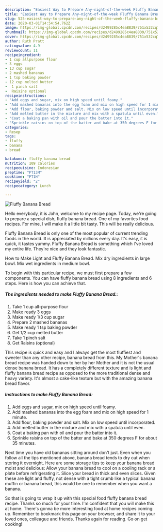 ```yaml
---
description: "Easiest Way to Prepare Any-night-of-the-week Fluffy Banana Bread"
title: "Easiest Way to Prepare Any-night-of-the-week Fluffy Banana Bread"
slug: 525-easiest-way-to-prepare-any-night-of-the-week-fluffy-banana-bread
date: 2020-03-01T14:54:54.762Z
image: https://img-global.cpcdn.com/recipes/d2499285c4ea8839/751x532cq70/fluffy-banana-bread-recipe-main-photo.jpg
thumbnail: https://img-global.cpcdn.com/recipes/d2499285c4ea8839/751x532cq70/fluffy-banana-bread-recipe-main-photo.jpg
cover: https://img-global.cpcdn.com/recipes/d2499285c4ea8839/751x532cq70/fluffy-banana-bread-recipe-main-photo.jpg
author: Ruth Pratt
ratingvalue: 4.9
reviewcount: 11
recipeingredient:
- 1 cup allpurpose flour
- 3 eggs
- 13 cup sugar
- 2 mashed bananas
- 1 tsp baking powder
- 12 cup melted butter
-  1 pinch salt
-  Raisins optional
recipeinstructions:
- "Add eggs and sugar, mix on high speed until foamy."
- "Add mashed bananas into the egg foam and mix on high speed for 1 minute."
- "Add flour, baking powder and salt. Mix on low speed until incorporated."
- "Add melted butter in the mixture and mix with a spatula until even."
- "Coat a baking pan with oil and pour the batter into it."
- "Sprinkle raisins on top of the batter and bake at 350 degrees F for about 35 minutes."
categories:
- Resep
tags:
- fluffy
- banana
- bread

katakunci: fluffy banana bread
nutrition: 109 calories
recipecuisine: Indonesian
preptime: "PT13M"
cooktime: "PT1H"
recipeyield: "2"
recipecategory: Lunch

---
```



![Fluffy Banana Bread](https://img-global.cpcdn.com/recipes/d2499285c4ea8839/751x532cq70/fluffy-banana-bread-recipe-main-photo.jpg)

Hello everybody, it is John, welcome to my recipe page. Today, we're going to prepare a special dish, fluffy banana bread. One of my favorites food recipes. For mine, I will make it a little bit tasty. This will be really delicious.

Fluffy Banana Bread is only one of the most popular of current trending foods in the world. It is appreciated by millions every day. It's easy, it is quick, it tastes yummy. Fluffy Banana Bread is something which I've loved my entire life. They're nice and they look fantastic.

How to Make Light and Fluffy Banana Bread. Mix dry ingredients in large bowl. Mix wet ingredients in medium bowl.


To begin with this particular recipe, we must first prepare a few components. You can have fluffy banana bread using 8 ingredients and 6 steps. Here is how you can achieve that.

##### The ingredients needed to make Fluffy Banana Bread::

1. Take 1 cup all-purpose flour
1. Make ready 3 eggs
1. Make ready 1/3 cup sugar
1. Prepare 2 mashed bananas
1. Make ready 1 tsp baking powder
1. Get 1/2 cup melted butter
1. Take  1 pinch salt
1. Get  Raisins (optional)


This recipe is quick and easy and I always get the most fluffiest and sweeter than any other recipe, banana bread from this. My Mother&#39;s banana bread recipe was handed down to her by her Mother and it is not the usual dense banana bread. It has a completely different texture and is light and fluffy banana bread recipe as opposed to the more traditional dense and heavy variety. It&#39;s almost a cake-like texture but with the amazing banana bread flavor. 

##### Instructions to make Fluffy Banana Bread:

1. Add eggs and sugar, mix on high speed until foamy.
1. Add mashed bananas into the egg foam and mix on high speed for 1 minute.
1. Add flour, baking powder and salt. Mix on low speed until incorporated.
1. Add melted butter in the mixture and mix with a spatula until even.
1. Coat a baking pan with oil and pour the batter into it.
1. Sprinkle raisins on top of the batter and bake at 350 degrees F for about 35 minutes.


Next time you have old bananas sitting around don&#39;t just. Even when you follow all the tips mentioned above, banana bread tends to dry out when storing it overnight. Here are some storage tips to keep your banana bread moist and delicious: Allow your banana bread to cool on a cooling rack or a plate before refrigerating it. Slice your bread in thick and even slices. Given these are light and fluffy, not dense with a tight crumb like a typical banana muffin or banana bread, this would be one to remember when you want a banana. 

So that is going to wrap it up with this special food fluffy banana bread recipe. Thanks so much for your time. I'm confident that you will make this at home. There's gonna be more interesting food at home recipes coming up. Remember to bookmark this page on your browser, and share it to your loved ones, colleague and friends. Thanks again for reading. Go on get cooking!
